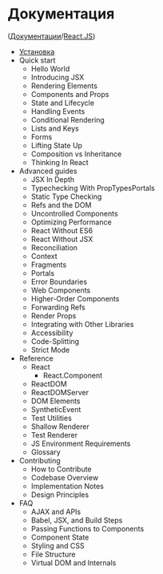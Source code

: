 # Документация

([Документации](../Readme.md)/[React.JS](Readme__react.md))

* [Установка](docs/installation.md)
* Quick start
  * Hello World
  * Introducing JSX
  * Rendering Elements
  * Components and Props
  * State and Lifecycle
  * Handling Events
  * Conditional Rendering
  * Lists and Keys
  * Forms
  * Lifting State Up
  * Composition vs Inheritance
  * Thinking In React
* Advanced guides
  * JSX In Depth
  * Typechecking With PropTypesPortals
  * Static Type Checking
  * Refs and the DOM
  * Uncontrolled Components
  * Optimizing Performance
  * React Without ES6
  * React Without JSX
  * Reconciliation
  * Context
  * Fragments
  * Portals
  * Error Boundaries
  * Web Components
  * Higher-Order Components
  * Forwarding Refs
  * Render Props
  * Integrating with Other Libraries
  * Accessibility
  * Code-Splitting
  * Strict Mode
* Reference
  * React
    * React.Component
  * ReactDOM
  * ReactDOMServer
  * DOM Elements
  * SyntheticEvent
  * Test Utilities
  * Shallow Renderer
  * Test Renderer
  * JS Environment Requirements
  * Glossary
* Contributing
  * How to Contribute
  * Codebase Overview
  * Implementation Notes
  * Design Principles
* FAQ
  * AJAX and APIs
  * Babel, JSX, and Build Steps
  * Passing Functions to Components
  * Component State
  * Styling and CSS
  * File Structure
  * Virtual DOM and Internals